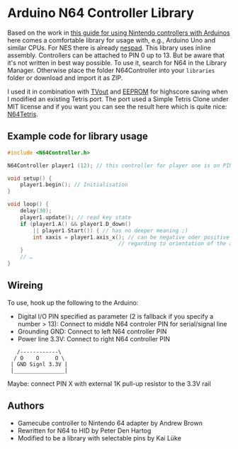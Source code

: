 # Arduino N64 Controller Library

Based on the work in [this guide for using Nintendo controllers with Arduinos](http://www.instructables.com/id/Use-an-Arduino-with-an-N64-controller/) here comes a comfortable library for usage with, e.g., Arduino Uno and similar CPUs. For NES there is already [nespad](http://code.google.com/p/nespad/). This library uses inline assembly. Controllers can be attached to PIN 0 up to 13. But be aware that it's not written in best way possible. To use it, search for N64 in the Library Manager. Otherwise place the folder N64Controller into your `libraries` folder or download and import it as ZIP.

I used it in combination with [TVout](http://code.google.com/p/arduino-tvout/) and [EEPROM](http://arduino.cc/playground/Code/EEPROMWriteAnything) for highscore saving when I modified an existing Tetris port. The port used a Simple Tetris Clone under MIT license and if you want you can see the result here which is quite nice: [N64Tetris](http://pothos.blogsport.eu/files/2012/03/N64Tetris.zip).


## Example code for library usage

```cpp
#include <N64Controller.h>

N64Controller player1 (12); // this controller for player one is on PIN 12

void setup() {
    player1.begin(); // Initialisation
}

void loop() {
    delay(30);
    player1.update(); // read key state
    if (player1.A() && player1.D_down()
        || player1.Start()) { // has no deeper meaning ;)
        int xaxis = player1.axis_x(); // can be negative oder positive
                                   // regarding to orientation of the analog stick
    }
    // …
}
```

## Wireing

To use, hook up the following to the Arduino:

* Digital I/O PIN specified as parameter (2 is fallback if you specify a number > 13): Connect to middle N64 controler PIN for serial/signal line
* Grounding GND: Connect to left N64 controller PIN
* Power line 3.3V: Connect to right N64 controller PIN

```
   /------------\
  / O    O     O \
 | GND Signl 3.3V |
 |________________|
```

Maybe: connect PIN X with external 1K pull-up resistor to the 3.3V rail

## Authors

* Gamecube controller to Nintendo 64 adapter by Andrew Brown
* Rewritten for N64 to HID by Peter Den Hartog
* Modified to be a library with selectable pins by Kai Lüke
